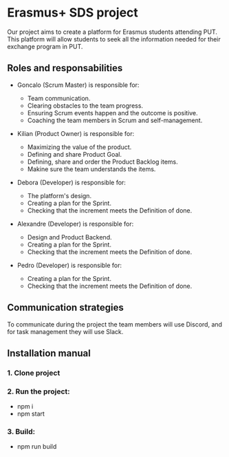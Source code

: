 # Erasmus+ SDS project
Our project aims to create a platform for Erasmus students attending PUT. This platform will allow students to seek all the information needed for their exchange program in PUT.

## Roles and responsabilities 

- Goncalo (Scrum Master) is responsible for:
  - Team communication.
  - Clearing obstacles to the team progress.
  - Ensuring Scrum events happen and the outcome is positive.
  - Coaching the team members in Scrum and self-management.

- Kilian (Product Owner) is responsible for:
  - Maximizing the value of the product.
  - Defining and share Product Goal.
  - Defining, share and order the Product Backlog items.
  - Makine sure the team understands the items.

- Debora (Developer) is responsible for:
  - The platform's design.
  - Creating a plan for the Sprint.
  - Checking that the increment meets the Definition of done.

- Alexandre (Developer) is responsible for:
  - Design and Product Backend.
  - Creating a plan for the Sprint.
  - Checking that the increment meets the Definition of done.

- Pedro (Developer) is responsible for:
  - Creating a plan for the Sprint.
  - Checking that the increment meets the Definition of done.

## Communication strategies

To communicate during the project the team members will use Discord, and for task management they will use Slack.

## Installation manual

### 1. Clone project

### 2. Run the project:
  - npm i
  - npm start
  
### 3. Build:
  - npm run build
